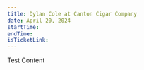 ```yaml
---
title: Dylan Cole at Canton Cigar Company
date: April 20, 2024
startTime:
endTime:
isTicketLink:
---
```


Test Content